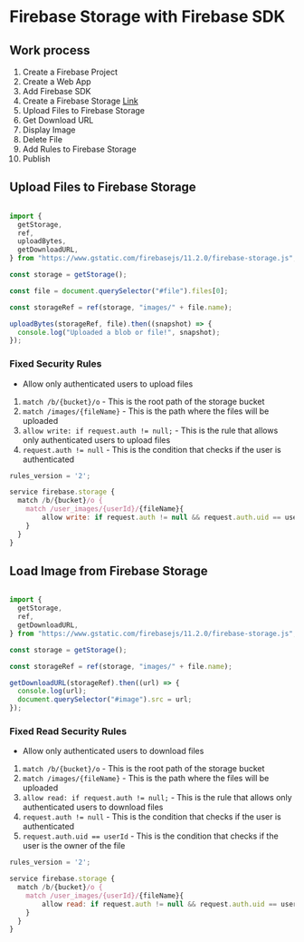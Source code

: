 # Firebase Storage with Firebase SDK

## Work process

1. Create a Firebase Project
2. Create a Web App
3. Add Firebase SDK
4. Create a Firebase Storage [Link](https://console.firebase.google.com/project/learnfirebase-cfdf8/storage)
5. Upload Files to Firebase Storage
6. Get Download URL
7. Display Image
8. Delete File
9. Add Rules to Firebase Storage
10. Publish

## Upload Files to Firebase Storage

```javascript

import {
  getStorage,
  ref,
  uploadBytes,
  getDownloadURL,
} from "https://www.gstatic.com/firebasejs/11.2.0/firebase-storage.js";

const storage = getStorage();

const file = document.querySelector("#file").files[0];

const storageRef = ref(storage, "images/" + file.name);

uploadBytes(storageRef, file).then((snapshot) => {
  console.log("Uploaded a blob or file!", snapshot);
});

```

### Fixed Security Rules

- Allow only authenticated users to upload files

1. `match /b/{bucket}/o` - This is the root path of the storage bucket
2. `match /images/{fileName}` - This is the path where the files will be uploaded
3. `allow write: if request.auth != null;` - This is the rule that allows only authenticated users to upload files
4. `request.auth != null` - This is the condition that checks if the user is authenticated

```javascript
rules_version = '2';

service firebase.storage {
  match /b/{bucket}/o {
    match /user_images/{userId}/{fileName}{
        allow write: if request.auth != null && request.auth.uid == userId;
    }
  }
}
```

## Load Image from Firebase Storage

```javascript

import {
  getStorage,
  ref,
  getDownloadURL,
} from "https://www.gstatic.com/firebasejs/11.2.0/firebase-storage.js";

const storage = getStorage();

const storageRef = ref(storage, "images/" + file.name);

getDownloadURL(storageRef).then((url) => {
  console.log(url);
  document.querySelector("#image").src = url;
});

```

### Fixed Read Security Rules

- Allow only authenticated users to download files

1. `match /b/{bucket}/o` - This is the root path of the storage bucket
2. `match /images/{fileName}` - This is the path where the files will be uploaded
3. `allow read: if request.auth != null;` - This is the rule that allows only authenticated users to download files
4. `request.auth != null` - This is the condition that checks if the user is authenticated
5. `request.auth.uid == userId` - This is the condition that checks if the user is the owner of the file

```javascript
rules_version = '2';

service firebase.storage {
  match /b/{bucket}/o {
    match /user_images/{userId}/{fileName}{
        allow read: if request.auth != null && request.auth.uid == userId;
    }
  }
}
```
